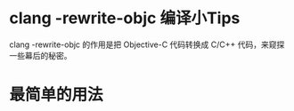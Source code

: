 # clang -rewrite-objc 编译小Tips

clang -rewrite-objc 的作用是把 Objective-C 代码转换成 C/C++ 代码，来窥探一些幕后的秘密。

# 最简单的用法

